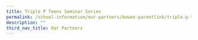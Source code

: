 ```yaml
---
title: Triple P Teens Seminar Series
permalink: /school-information/our-partners/bowen-parentlink/triple-p-teens-seminar-series/
description: ""
third_nav_title: Our Partners
---
```

